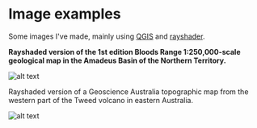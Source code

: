 # Image examples

Some images I've made, mainly using [QGIS](https://qgis.org/en/site/about/index.html) and [rayshader](https://www.rayshader.com/).

**Rayshaded version of the 1st edition Bloods Range 1:250,000-scale geological map in the Amadeus Basin of the Northern Territory.**

![alt text][BR_image]

[BR_image]: https://github.com/cverdel/image_examples/blob/main/figures/Rplot07.jpg?raw=true


Rayshaded version of a Geoscience Australia topographic map from the western part of the Tweed volcano in eastern Australia.

![alt text][Tweed_image]

[Tweed_image]: https://github.com/cverdel/image_examples/blob/main/figures/Rplot05.jpg?raw=true








